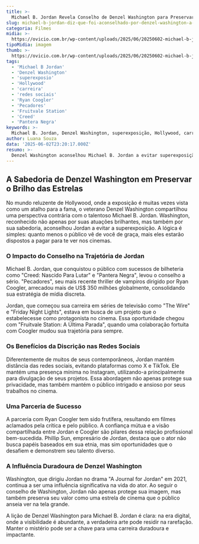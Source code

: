 ```yaml
---
title: >-
  Michael B. Jordan Revela Conselho de Denzel Washington para Preservar sua Carreira
slug: michael-b-jordan-diz-que-foi-aconselhado-por-denzel-washington-a-8220-nao-se-expor-demais-8221
categoria: Filmes
midia: >-
  https://ovicio.com.br/wp-content/uploads/2025/06/20250602-michael-b-jordan-denzel-washinton.webp
tipoMidia: imagem
thumb: >-
  https://ovicio.com.br/wp-content/uploads/2025/06/20250602-michael-b-jordan-denzel-washinton.webp
tags:
  - 'Michael B Jordan'
  - 'Denzel Washington'
  - 'superexposio'
  - 'Hollywood'
  - 'carreira'
  - 'redes sociais'
  - 'Ryan Coogler'
  - 'Pecadores'
  - 'Fruitvale Station'
  - 'Creed'
  - 'Pantera Negra'
keywords: >-
  Michael B. Jordan, Denzel Washington, superexposição, Hollywood, carreira, redes sociais, Ryan Coogler, Pecadores, Fruitvale Station, Creed, Pantera Negra
author: Luana Souza
data: '2025-06-02T23:20:17.000Z'
resumo: >-
  Denzel Washington aconselhou Michael B. Jordan a evitar superexposição na mídia para manter seu apelo como estrela de cinema. Jordan seguiu o conselho e colheu os frutos de uma carreira de sucesso.
---
```


## A Sabedoria de Denzel Washington em Preservar o Brilho das Estrelas

No mundo reluzente de Hollywood, onde a exposição é muitas vezes vista como um atalho para a fama, o veterano Denzel Washington compartilhou uma perspectiva contrária com o talentoso Michael B. Jordan. Washington, reconhecido não apenas por suas atuações brilhantes, mas também por sua sabedoria, aconselhou Jordan a evitar a superexposição. A lógica é simples: quanto menos o público vê de você de graça, mais eles estarão dispostos a pagar para te ver nos cinemas.

### O Impacto do Conselho na Trajetória de Jordan

Michael B. Jordan, que conquistou o público com sucessos de bilheteria como "Creed: Nascido Para Lutar" e "Pantera Negra", levou o conselho a sério. "Pecadores", seu mais recente thriller de vampiros dirigido por Ryan Coogler, arrecadou mais de US$ 350 milhões globalmente, consolidando sua estratégia de mídia discreta.

Jordan, que começou sua carreira em séries de televisão como "The Wire" e "Friday Night Lights", estava em busca de um projeto que o estabelecesse como protagonista no cinema. Essa oportunidade chegou com "Fruitvale Station: A Última Parada", quando uma colaboração fortuita com Coogler mudou sua trajetória para sempre.

### Os Benefícios da Discrição nas Redes Sociais

Diferentemente de muitos de seus contemporâneos, Jordan mantém distância das redes sociais, evitando plataformas como X e TikTok. Ele mantém uma presença mínima no Instagram, utilizando-a principalmente para divulgação de seus projetos. Essa abordagem não apenas protege sua privacidade, mas também mantém o público intrigado e ansioso por seus trabalhos no cinema.

### Uma Parceria de Sucesso

A parceria com Ryan Coogler tem sido frutífera, resultando em filmes aclamados pela crítica e pelo público. A confiança mútua e a visão compartilhada entre Jordan e Coogler são pilares dessa relação profissional bem-sucedida. Phillip Sun, empresário de Jordan, destaca que o ator não busca papéis baseados em sua etnia, mas sim oportunidades que o desafiem e demonstrem seu talento diverso.

### A Influência Duradoura de Denzel Washington

Washington, que dirigiu Jordan no drama "A Journal for Jordan" em 2021, continua a ser uma influência significativa na vida do ator. Ao seguir o conselho de Washington, Jordan não apenas protege sua imagem, mas também preserva seu valor como uma estrela de cinema que o público anseia ver na tela grande.

A lição de Denzel Washington para Michael B. Jordan é clara: na era digital, onde a visibilidade é abundante, a verdadeira arte pode residir na rarefação. Manter o mistério pode ser a chave para uma carreira duradoura e impactante.
